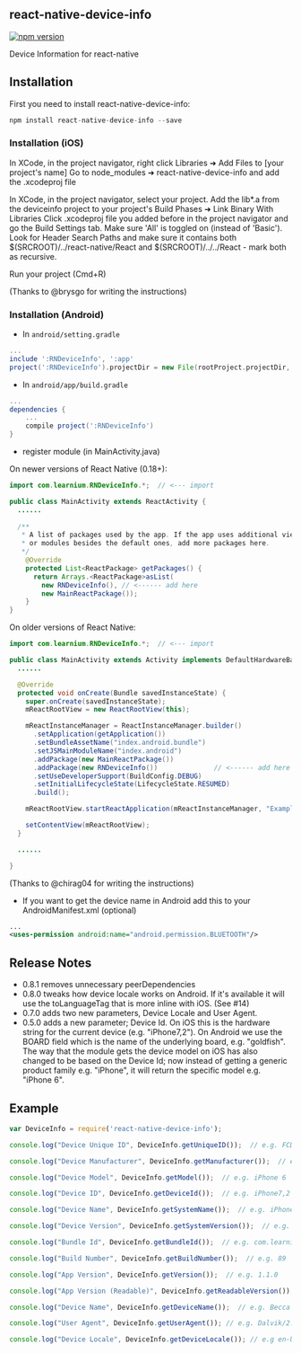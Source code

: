 ## react-native-device-info

[![npm version](https://badge.fury.io/js/react-native-device-info@2x.png)](http://badge.fury.io/js/react-native-device-info)

Device Information for react-native

## Installation

First you need to install react-native-device-info:

```javascript
npm install react-native-device-info --save
```

### Installation (iOS)

In XCode, in the project navigator, right click Libraries ➜ Add Files to [your project's name] Go to node_modules ➜ react-native-device-info and add the .xcodeproj file

In XCode, in the project navigator, select your project. Add the lib*.a from the deviceinfo project to your project's Build Phases ➜ Link Binary With Libraries Click .xcodeproj file you added before in the project navigator and go the Build Settings tab. Make sure 'All' is toggled on (instead of 'Basic'). Look for Header Search Paths and make sure it contains both $(SRCROOT)/../react-native/React and $(SRCROOT)/../../React - mark both as recursive.

Run your project (Cmd+R)

(Thanks to @brysgo for writing the instructions)

### Installation (Android)

* In `android/setting.gradle`

```gradle
...
include ':RNDeviceInfo', ':app'
project(':RNDeviceInfo').projectDir = new File(rootProject.projectDir, '../node_modules/react-native-device-info/android')
```

* In `android/app/build.gradle`

```gradle
...
dependencies {
    ...
    compile project(':RNDeviceInfo')
}
```

* register module (in MainActivity.java)

On newer versions of React Native (0.18+):

```java
import com.learnium.RNDeviceInfo.*;  // <--- import

public class MainActivity extends ReactActivity {
  ......
  
  /**
   * A list of packages used by the app. If the app uses additional views
   * or modules besides the default ones, add more packages here.
   */
    @Override
    protected List<ReactPackage> getPackages() {
      return Arrays.<ReactPackage>asList(
        new RNDeviceInfo(), // <------ add here
        new MainReactPackage());
    }
}
```

On older versions of React Native:

```java
import com.learnium.RNDeviceInfo.*;  // <--- import

public class MainActivity extends Activity implements DefaultHardwareBackBtnHandler {
  ......

  @Override
  protected void onCreate(Bundle savedInstanceState) {
    super.onCreate(savedInstanceState);
    mReactRootView = new ReactRootView(this);

    mReactInstanceManager = ReactInstanceManager.builder()
      .setApplication(getApplication())
      .setBundleAssetName("index.android.bundle")
      .setJSMainModuleName("index.android")
      .addPackage(new MainReactPackage())
      .addPackage(new RNDeviceInfo())              // <------ add here
      .setUseDeveloperSupport(BuildConfig.DEBUG)
      .setInitialLifecycleState(LifecycleState.RESUMED)
      .build();

    mReactRootView.startReactApplication(mReactInstanceManager, "ExampleRN", null);

    setContentView(mReactRootView);
  }

  ......

}
```

(Thanks to @chirag04 for writing the instructions)

* If you want to get the device name in Android add this to your AndroidManifest.xml (optional)

```xml
...
<uses-permission android:name="android.permission.BLUETOOTH"/>
```

## Release Notes

 * 0.8.1 removes unnecessary peerDependencies
 * 0.8.0 tweaks how device locale works on Android. If it's available it will use the toLanguageTag that is more inline with iOS. (See #14)
 * 0.7.0 adds two new parameters, Device Locale and User Agent.
 * 0.5.0 adds a new parameter; Device Id. On iOS this is the hardware string for the current device (e.g. "iPhone7,2"). On Android we use the BOARD field which is the name of the underlying board, e.g. "goldfish". The way that the module gets the device model on iOS has also changed to be based on the Device Id; now instead of getting a generic product family e.g. "iPhone", it will return the specific model e.g. "iPhone 6".

## Example

```js
var DeviceInfo = require('react-native-device-info');

console.log("Device Unique ID", DeviceInfo.getUniqueID());  // e.g. FCDBD8EF-62FC-4ECB-B2F5-92C9E79AC7F9

console.log("Device Manufacturer", DeviceInfo.getManufacturer());  // e.g. Apple

console.log("Device Model", DeviceInfo.getModel());  // e.g. iPhone 6

console.log("Device ID", DeviceInfo.getDeviceId());  // e.g. iPhone7,2 / or the board on Android e.g. goldfish

console.log("Device Name", DeviceInfo.getSystemName());  // e.g. iPhone OS

console.log("Device Version", DeviceInfo.getSystemVersion());  // e.g. 9.0

console.log("Bundle Id", DeviceInfo.getBundleId());  // e.g. com.learnium.mobile

console.log("Build Number", DeviceInfo.getBuildNumber());  // e.g. 89

console.log("App Version", DeviceInfo.getVersion());  // e.g. 1.1.0

console.log("App Version (Readable)", DeviceInfo.getReadableVersion());  // e.g. 1.1.0.89

console.log("Device Name", DeviceInfo.getDeviceName());  // e.g. Becca's iPhone 6

console.log("User Agent", DeviceInfo.getUserAgent()); // e.g. Dalvik/2.1.0 (Linux; U; Android 5.1; Google Nexus 4 - 5.1.0 - API 22 - 768x1280 Build/LMY47D)

console.log("Device Locale", DeviceInfo.getDeviceLocale()); // e.g en-US

```
